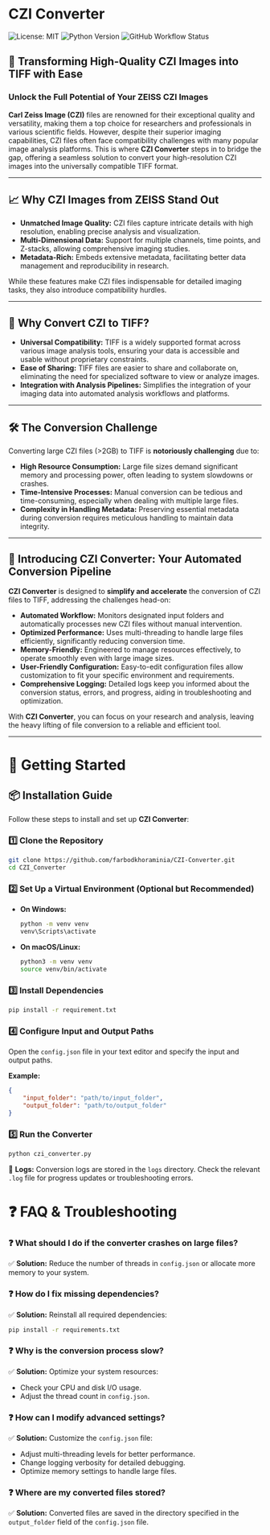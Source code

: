 # CZI Converter

![License: MIT](https://img.shields.io/badge/License-MIT-yellow.svg)
![Python Version](https://img.shields.io/badge/Python-3.7%2B-blue.svg)
![GitHub Workflow Status](https://img.shields.io/github/workflow/status/your_username/CZI_Converter/CI)

## 🌟 **Transforming High-Quality CZI Images into TIFF with Ease**

### **Unlock the Full Potential of Your ZEISS CZI Images**

**Carl Zeiss Image (CZI)** files are renowned for their exceptional quality and versatility, making them a top choice for researchers and professionals in various scientific fields. However, despite their superior imaging capabilities, CZI files often face compatibility challenges with many popular image analysis platforms. This is where **CZI Converter** steps in to bridge the gap, offering a seamless solution to convert your high-resolution CZI images into the universally compatible TIFF format.

---

## 📈 **Why CZI Images from ZEISS Stand Out**

- **Unmatched Image Quality:** CZI files capture intricate details with high resolution, enabling precise analysis and visualization.
- **Multi-Dimensional Data:** Support for multiple channels, time points, and Z-stacks, allowing comprehensive imaging studies.
- **Metadata-Rich:** Embeds extensive metadata, facilitating better data management and reproducibility in research.

While these features make CZI files indispensable for detailed imaging tasks, they also introduce compatibility hurdles.

---

## 🔄 **Why Convert CZI to TIFF?**

- **Universal Compatibility:** TIFF is a widely supported format across various image analysis tools, ensuring your data is accessible and usable without proprietary constraints.
- **Ease of Sharing:** TIFF files are easier to share and collaborate on, eliminating the need for specialized software to view or analyze images.
- **Integration with Analysis Pipelines:** Simplifies the integration of your imaging data into automated analysis workflows and platforms.

---

## 🛠️ **The Conversion Challenge**

Converting large CZI files (>2GB) to TIFF is **notoriously challenging** due to:

- **High Resource Consumption:** Large file sizes demand significant memory and processing power, often leading to system slowdowns or crashes.
- **Time-Intensive Processes:** Manual conversion can be tedious and time-consuming, especially when dealing with multiple large files.
- **Complexity in Handling Metadata:** Preserving essential metadata during conversion requires meticulous handling to maintain data integrity.

---

## 🚀 **Introducing CZI Converter: Your Automated Conversion Pipeline**

**CZI Converter** is designed to **simplify and accelerate** the conversion of CZI files to TIFF, addressing the challenges head-on:

- **Automated Workflow:** Monitors designated input folders and automatically processes new CZI files without manual intervention.
- **Optimized Performance:** Uses multi-threading to handle large files efficiently, significantly reducing conversion time.
- **Memory-Friendly:** Engineered to manage resources effectively, to operate smoothly even with large image sizes.
- **User-Friendly Configuration:** Easy-to-edit configuration files allow customization to fit your specific environment and requirements.
- **Comprehensive Logging:** Detailed logs keep you informed about the conversion status, errors, and progress, aiding in troubleshooting and optimization.

With **CZI Converter**, you can focus on your research and analysis, leaving the heavy lifting of file conversion to a reliable and efficient tool.

---
# 🚀 Getting Started

## 📦 Installation Guide

Follow these steps to install and set up **CZI Converter**:

### 1️⃣ Clone the Repository
```bash
git clone https://github.com/farbodkhoraminia/CZI-Converter.git
cd CZI_Converter
```

### 2️⃣ Set Up a Virtual Environment (Optional but Recommended)
- **On Windows:**
  ```bash
  python -m venv venv
  venv\Scripts\activate
  ```
- **On macOS/Linux:**
  ```bash
  python3 -m venv venv
  source venv/bin/activate
  ```

### 3️⃣ Install Dependencies
```bash
pip install -r requirement.txt
```

### 4️⃣ Configure Input and Output Paths
Open the `config.json` file in your text editor and specify the input and output paths.

**Example:**
```json
{
    "input_folder": "path/to/input_folder",
    "output_folder": "path/to/output_folder"
}
```

### 5️⃣ Run the Converter
```bash
python czi_converter.py
```

📂 **Logs:** Conversion logs are stored in the `logs` directory. Check the relevant `.log` file for progress updates or troubleshooting errors.


# ❓ FAQ & Troubleshooting

### ❓ What should I do if the converter crashes on large files?
✅ **Solution:** Reduce the number of threads in `config.json` or allocate more memory to your system.

### ❓ How do I fix missing dependencies?
✅ **Solution:** Reinstall all required dependencies:
```bash
pip install -r requirements.txt
```

### ❓ Why is the conversion process slow?
✅ **Solution:** Optimize your system resources:
- Check your CPU and disk I/O usage.
- Adjust the thread count in `config.json`.

### ❓ How can I modify advanced settings?
✅ **Solution:** Customize the `config.json` file:
- Adjust multi-threading levels for better performance.
- Change logging verbosity for detailed debugging.
- Optimize memory settings to handle large files.

### ❓ Where are my converted files stored?
✅ **Solution:** Converted files are saved in the directory specified in the `output_folder` field of the `config.json` file.
